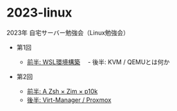# 2023-linux

2023年 自宅サーバー勉強会（Linux勉強会）

- 第1回
  - [前半: WSL環境構築](https://1drv.ms/p/s!AiK7Qfi-Te74h4kQOc-EXxJEjTT9_A?e=kWSR4t)
　- 後半: KVM / QEMUとは何か

- 第2回 
  - [前半: A Zsh × Zim × p10k](https://1drv.ms/p/s!AiK7Qfi-Te74h4k54SlZFfSLQj9XGg?e=mN0PyG)
  - [後半: Virt-Manager / Proxmox](https://1drv.ms/p/s!AiK7Qfi-Te74h4k_SxHOGJz6ZAWjFg?e=ale5lb)
